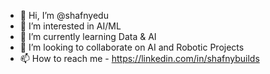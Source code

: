 - 👋 Hi, I’m @shafnyedu
- 👀 I’m interested in AI/ML
- 🌱 I’m currently learning Data & AI
- 💞️ I’m looking to collaborate on AI and Robotic Projects
- 📫 How to reach me  - https://linkedin.com/in/shafnybuilds

